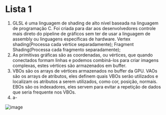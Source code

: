 # Lista 1

1. GLSL é uma linguagem de shading de alto nível baseada na linguagem de programação C. Foi criada para dar aos desenvolvedores controle mais direto do pipeline de gráficos sem ter de usar a linguagem de assembly ou linguagens específicas de hardware.
Vertex shading(Processa cada vértice separadamente);
Fragment Shading(Processa cada fragmento separadamente);
2. As primitivas gráficas são as coordenadas, ou vértices, que quando conectados formam linhas e podemos combiná-los para criar imagens complexas, estes vértices são armazenados em buffer.
3. VBOs são os arrays de vértices armazenados no buffer da GPU.
VAOs são os arrays de atributos, eles definem quais VBOs serão utilizados e localizam os atributos a serem utilizados, como cor, posição, normais.
EBOs são os indexadores, eles servem para evitar a repetição de dados que seria frequente nos VBOs.
4.  a- 










![image](https://user-images.githubusercontent.com/2465857/128772961-04745bc6-ef1d-45b3-9aa7-a623d2af3065.png)